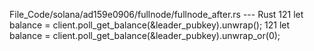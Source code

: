 File_Code/solana/ad159e0906/fullnode/fullnode_after.rs --- Rust
121             let balance = client.poll_get_balance(&leader_pubkey).unwrap();                                                                              121             let balance = client.poll_get_balance(&leader_pubkey).unwrap_or(0);

